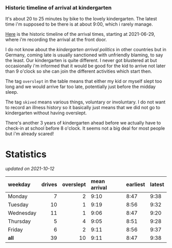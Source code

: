 ### Historic timeline of arrival at kindergarten

It's about 20 to 25 minutes by bike to the lovely kindergarten. 
The latest time i'm supposed to be there is at about 9:00, 
which i rarely manage. 

[Here](times.csv) is the historic timeline of the arrival times, starting
at 2021-06-29, where i'm recording the arrival at the front door.

I do not know about the *kindergarten arrival politics* in other
countries but in Germany, coming late is usually sanctioned 
with unfriendly blaming, to say the least. Our kindergarten is quite
different. I never got blustered at but occasionally i'm informed
that it would be good for the kid to arrive not later than 9 o'clock
so she can join the different activities which start then. 

The tag `overslept` in the table means that either my kid or myself
slept too long and we would arrive far too late, potentially just
before the midday sleep.

The tag `skived` means various things, voluntary or involuntary. I 
do not want to record an illness history so it basically just means
that we did not go to kindergarten without having overslept.

There's another 3 years of kindergarten ahead before we actually 
have to check-in at school before 8 o'clock. It seems not a big deal
for most people but i'm already scared!


# Statistics

*updated on 2021-10-12*

| weekday   |   drives |   overslept | mean arrival   | earliest   | latest   |
|:----------|---------:|------------:|:---------------|:-----------|:---------|
| Monday    |        7 |           2 | 9:10           | 8:47       | 9:38     |
| Tuesday   |       10 |           1 | 9:19           | 8:56       | 9:32     |
| Wednesday |       11 |           1 | 9:06           | 8:47       | 9:20     |
| Thursday  |        5 |           4 | 9:05           | 8:51       | 9:28     |
| Friday    |        6 |           2 | 9:11           | 8:56       | 9:37     |
| **all**   |       39 |          10 | 9:11           | 8:47       | 9:38     |

